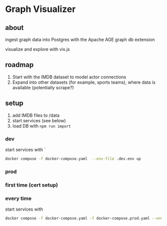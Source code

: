 # Graph Visualizer

## about
ingest graph data into Postgres with the Apache AGE graph db extension

visualize and explore with vis.js

## roadmap 
1. Start with the IMDB dataset to model actor connections
2. Expand into other datasets (for example, sports teams), where data is available (potentially scrape?)

## setup
1. add IMDB files to /data
2. start services (see below)
3. load DB with `npm run import`

### dev
start services with `
```bash
docker compose -f docker-compose.yaml  --env-file .dev.env up
```

### prod

### first time (cert setup)


### every time
start services with
```bash
docker compose -f docker-compose.yaml -f docker-compose.prod.yaml --env-file .prod.env up -d
```
